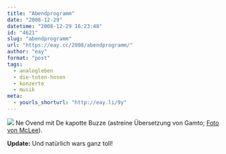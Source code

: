 ```yaml
---
title: "Abendprogramm"
date: "2008-12-29"
datetime: "2008-12-29 16:23:48"
id: "4621"
slug: "abendprogramm"
url: "https://eay.cc/2008/abendprogramm/"
author: "eay"
format: "post"
tags:
  - analogleben
  - die-toten-hosen
  - konzerte
  - musik
meta:
  - yourls_shorturl: "http://eay.li/9y"
---
```


![](/uploads/2008/dthticket.jpg) Ne Ovend mit De kapotte Buzze (astreine Übersetzung von Gamto; [Foto von McLee](http://www.flickr.com/photos/the_one_and_only_mclee/3147364326/)).

**Update:** Und natürlich wars ganz toll!
